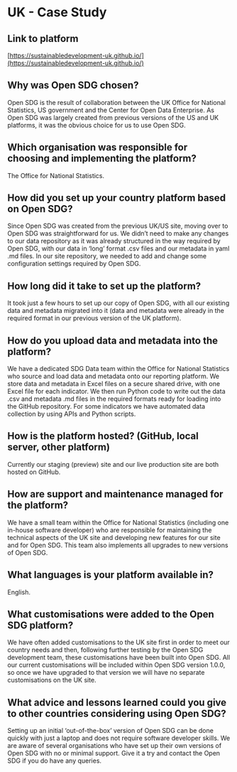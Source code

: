 <h1>UK - Case Study</h1>

## Link to platform

[https://sustainabledevelopment-uk.github.io/](https://sustainabledevelopment-uk.github.io/)

## Why was Open SDG chosen?

Open SDG is the result of collaboration between the UK Office for National Statistics, US government and the Center for Open Data Enterprise. As Open SDG was largely created from previous versions of the US and UK platforms, it was the obvious choice for us to use Open SDG.

## Which organisation was responsible for choosing and implementing the platform?

The Office for National Statistics.

## How did you set up your country platform based on Open SDG?

Since Open SDG was created from the previous UK/US site, moving over to Open SDG was straightforward for us.
We didn’t need to make any changes to our data repository as it was already structured in the way required by Open SDG, with our data in ‘long’ format .csv files and our metadata in yaml .md files.
In our site repository, we needed to add and change some configuration settings required by Open SDG. 

## How long did it take to set up the platform?

It took just a few hours to set up our copy of Open SDG, with all our existing data and metadata migrated into it (data and metadata were already in the required format in our previous version of the UK platform).

## How do you upload data and metadata into the platform?

We have a dedicated SDG Data team within the Office for National Statistics who source and load data and metadata onto our reporting platform. We store data and metadata in Excel files on a secure shared drive, with one Excel file for each indicator. We then run Python code to write out the data .csv and metadata .md files in the required formats ready for loading into the GitHub repository. For some indicators we have automated data collection by using APIs and Python scripts.

## How is the platform hosted? (GitHub, local server, other platform)

Currently our staging (preview) site and our live production site are both hosted on GitHub.

## How are support and maintenance managed for the platform?

We have a small team within the Office for National Statistics (including one in-house software developer) who are responsible for maintaining the technical aspects of the UK site and developing new features for our site and for Open SDG. This team also implements all upgrades to new versions of Open SDG.

## What languages is your platform available in?

English.

## What customisations were added to the Open SDG platform?

We have often added customisations to the UK site first in order to meet our country needs and then, following further testing by the Open SDG development team, these customisations have been built into Open SDG.
All our current customisations will be included within Open SDG version 1.0.0, so once we have upgraded to that version we will have no separate customisations on the UK site.

## What advice and lessons learned could you give to other countries considering using Open SDG?

Setting up an initial ‘out-of-the-box’ version of Open SDG can be done quickly with just a laptop and does not require software developer skills. We are aware of several organisations who have set up their own versions of Open SDG with no or minimal support. Give it a try and contact the Open SDG if you do have any queries.

